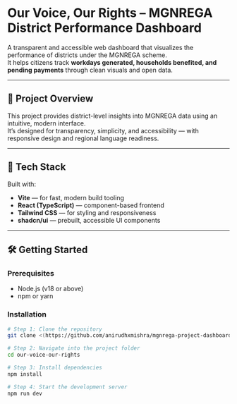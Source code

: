 # Our Voice, Our Rights – MGNREGA District Performance Dashboard

A transparent and accessible web dashboard that visualizes the performance of districts under the MGNREGA scheme.  
It helps citizens track **workdays generated, households benefited, and pending payments** through clean visuals and open data.

---

## 🚀 Project Overview

This project provides district-level insights into MGNREGA data using an intuitive, modern interface.  
It’s designed for transparency, simplicity, and accessibility — with responsive design and regional language readiness.

---

## 🧩 Tech Stack

Built with:

- **Vite** — for fast, modern build tooling  
- **React (TypeScript)** — component-based frontend  
- **Tailwind CSS** — for styling and responsiveness  
- **shadcn/ui** — prebuilt, accessible UI components  

---

## 🛠️ Getting Started

### Prerequisites
- Node.js (v18 or above)  
- npm or yarn  

### Installation

```bash
# Step 1: Clone the repository
git clone <(https://github.com/anirudhxmishra/mgnrega-project-dashboard.git)>

# Step 2: Navigate into the project folder
cd our-voice-our-rights

# Step 3: Install dependencies
npm install

# Step 4: Start the development server
npm run dev
